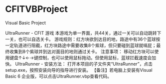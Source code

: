 # CFITVBProject
Visual Basic Project

UltraRunner - CFIT 游戏
本游戏为单一界面，共44关，通过一关可以自动跳转下一关，也可以自选关卡。
游戏规则：红方块欲到达目的地，路途中有36个蓝球按一定轨道进行阻截，红方块路途中需要收集8个紫球，但只要碰到蓝球就嗝屁；最终收集到8个紫球并到达对面目的地则通过关卡。
注意事项：
移动红方块可以使用键盘↑↓←→键控制，也可以使用鼠标拖动。但使用鼠标，蓝球拦截速度会加快。
UltraRunner - 安装方法：
打开本项目的子文件夹“UltraRunner”，点击setup.exe，按照安装向导的指导进行安装。
【备注】若电脑上安装有Visual Basic 6 企业版，可以点击UltraRunner.vbp查看代码。
